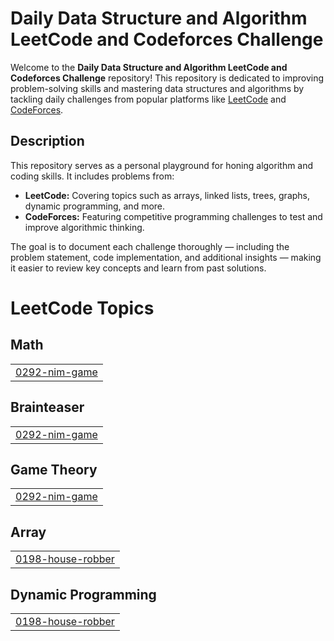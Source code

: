 # Daily Data Structure and Algorithm LeetCode and Codeforces Challenge

Welcome to the **Daily Data Structure and Algorithm LeetCode and Codeforces Challenge** repository! This repository is dedicated to improving problem-solving skills and mastering data structures and algorithms by tackling daily challenges from popular platforms like [LeetCode](https://leetcode.com) and [CodeForces](https://codeforces.com).

## Description

This repository serves as a personal playground for honing algorithm and coding skills. It includes problems from:

- **LeetCode:** Covering topics such as arrays, linked lists, trees, graphs, dynamic programming, and more.
- **CodeForces:** Featuring competitive programming challenges to test and improve algorithmic thinking.

The goal is to document each challenge thoroughly — including the problem statement, code implementation, and additional insights — making it easier to review key concepts and learn from past solutions.
<!---LeetCode Topics Start-->
# LeetCode Topics
## Math
|  |
| ------- |
| [0292-nim-game](https://github.com/Danitilahun/Daily_data_structure_and_algorithm_leetcode_and_codeforces_challenge/tree/master/0292-nim-game) |
## Brainteaser
|  |
| ------- |
| [0292-nim-game](https://github.com/Danitilahun/Daily_data_structure_and_algorithm_leetcode_and_codeforces_challenge/tree/master/0292-nim-game) |
## Game Theory
|  |
| ------- |
| [0292-nim-game](https://github.com/Danitilahun/Daily_data_structure_and_algorithm_leetcode_and_codeforces_challenge/tree/master/0292-nim-game) |
## Array
|  |
| ------- |
| [0198-house-robber](https://github.com/Danitilahun/Daily_data_structure_and_algorithm_leetcode_and_codeforces_challenge/tree/master/0198-house-robber) |
## Dynamic Programming
|  |
| ------- |
| [0198-house-robber](https://github.com/Danitilahun/Daily_data_structure_and_algorithm_leetcode_and_codeforces_challenge/tree/master/0198-house-robber) |
<!---LeetCode Topics End-->